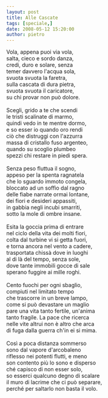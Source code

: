 ```yaml
---
layout: post
title: Alle Cascate
tags: [speciale,]
date: 2008-05-12 15:20:00
author: pietro
---
```

Vola, appena puoi via vola,<br/>salta, cieco e sordo danza,<br/>credi, duro e solare, senza<br/>temer davvero l'acqua sola,<br/>svuota svuota la faretra,<br/>sulla cascata di dura pietra,<br/>svuota svuota il caricatore,<br/>su chi provar non può dolore.<br/><br/>Scegli, grido a te che scendi<br/>le tristi scalinate di marmo,<br/>quindi vedo in te mentre dormo,<br/>e so esser io quando oro rendi<br/>ciò che distruggi con l'azzurra<br/>massa di cristallo fuso argenteo,<br/>quando su scoglio plumbeo<br/>spezzi chi restare in piedi spera.<br/><br/>Senza peso fluttua il sogno,<br/>appeso per la spenta ragnatela<br/>che lo sguardo immoto congela,<br/>bloccato ad un soffio dal ragno<br/>delle fiabe narrate ormai lontane,<br/>dei fiori e desideri appassiti,<br/>in gabbia negli incubi smarriti,<br/>sotto la mole di ombre insane.<br/><br/>Esita la goccia prima di entrare<br/>nel ciclo della vita dei molti fiori,<br/>colta dal turbine vi si getta fuori,<br/>e torna ancora nel vento a cadere,<br/>trasportata chissà dove in luoghi<br/>al di là del tempo, senza sole,<br/>dove tante immobili gocce di sale<br/>sperano fuggire ai mille roghi.<br/><br/>Cento fuochi per ogni sbaglio,<br/>compiuti nel limitato tempo<br/>che trascorre in un breve lampo,<br/>come si può devastare un maglio<br/>pare una vita tanto fertile, un'anima<br/>tanto fragile. La pace che ricerca<br/>nelle vite altrui non è altro che arca<br/>di fuga dalla guerra ch'in ei si mima.<br/><br/>Così a poca distanza sommerso<br/>sono dal vapore d'arcobaleno<br/>riflesso nei potenti flutti, e meno<br/>son contento più lo sono e disperso<br/>ché capisco di non esser solo,<br/>so esserci qualcuno degno di scalare<br/>il muro di lacrime che ci può separare,<br/>perché per saltarlo non basta il volo.
